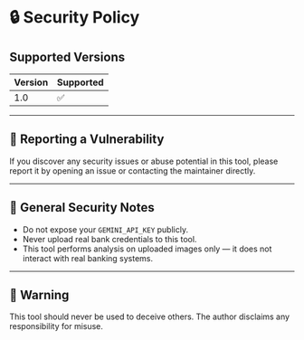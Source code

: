 # 🔒 Security Policy

## Supported Versions

| Version | Supported |
|---------|-----------|
| 1.0     | ✅        |

---

## 📢 Reporting a Vulnerability

If you discover any security issues or abuse potential in this tool, please report it by opening an issue or contacting the maintainer directly.

---

## 🔐 General Security Notes

- Do not expose your `GEMINI_API_KEY` publicly.
- Never upload real bank credentials to this tool.
- This tool performs analysis on uploaded images only — it does not interact with real banking systems.

---

## 📛 Warning

This tool should never be used to deceive others. The author disclaims any responsibility for misuse.